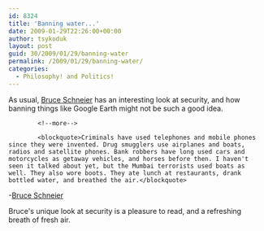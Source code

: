 ```yaml
---
id: 8324
title: 'Banning water...'
date: 2009-01-29T22:26:00+00:00
author: tsykoduk
layout: post
guid: 30/2009/01/29/banning-water
permalink: /2009/01/29/banning-water/
categories:
  - Philosophy! and Politics!
---
```

<p>As usual, <a href="http://www.schneier.com/blog/archives/2006/08/bruce_schneier.html">Bruce Schneier</a> has an interesting look at security, and how banning things like Google Earth might not be such a good idea.</p>

            <!--more-->

            <blockquote>Criminals have used telephones and mobile phones since they were invented. Drug smugglers use airplanes and boats, radios and satellite phones. Bank robbers have long used cars and motorcycles as getaway vehicles, and horses before then. I haven't seen it talked about yet, but the Mumbai terrorists used boats as well. They also wore boots. They ate lunch at restaurants, drank bottled water, and breathed the air.</blockquote>

<p>-<a href="http://www.schneier.com/blog/archives/2009/01/helping_the_ter.html">Bruce Schneier</a></p>


<p>Bruce's unique look at security is a pleasure to read, and a refreshing breath of fresh air.</p>
